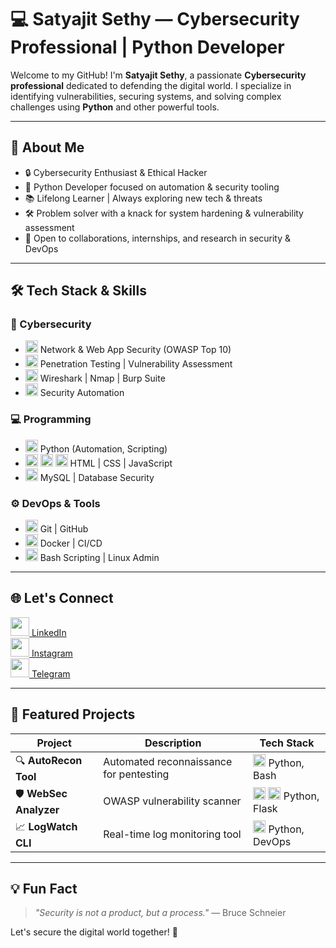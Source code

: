 # 💻 Satyajit Sethy — Cybersecurity Professional | Python Developer

Welcome to my GitHub! I'm **Satyajit Sethy**, a passionate **Cybersecurity professional** dedicated to defending the digital world. I specialize in identifying vulnerabilities, securing systems, and solving complex challenges using **Python** and other powerful tools.

---

## 🔐 About Me

- 🔒 Cybersecurity Enthusiast & Ethical Hacker  
- 🐍 Python Developer focused on automation & security tooling  
- 📚 Lifelong Learner | Always exploring new tech & threats  
- 🛠️ Problem solver with a knack for system hardening & vulnerability assessment  
- 🤝 Open to collaborations, internships, and research in security & DevOps  

---

## 🛠️ Tech Stack & Skills

### 🔐 Cybersecurity  
- <img src="https://img.icons8.com/color/48/000000/kali-linux.png" width="20"/> Network & Web App Security (OWASP Top 10)  
- <img src="https://img.icons8.com/color/48/000000/metasploit.png" width="20"/> Penetration Testing | Vulnerability Assessment  
- <img src="https://img.icons8.com/color/48/000000/wireshark.png" width="20"/> Wireshark | Nmap | Burp Suite  
- <img src="https://img.icons8.com/color/48/000000/python.png" width="20"/> Security Automation  

### 💻 Programming  
- <img src="https://img.icons8.com/color/48/000000/python.png" width="20"/> Python (Automation, Scripting)  
- <img src="https://img.icons8.com/color/48/000000/html-5.png" width="20"/> <img src="https://img.icons8.com/color/48/000000/css3.png" width="20"/> <img src="https://img.icons8.com/color/48/000000/javascript.png" width="20"/> HTML | CSS | JavaScript  
- <img src="https://img.icons8.com/color/48/000000/mysql.png" width="20"/> MySQL | Database Security  

### ⚙️ DevOps & Tools  
- <img src="https://img.icons8.com/color/48/000000/git.png" width="20"/> Git | GitHub  
- <img src="https://img.icons8.com/color/48/000000/docker.png" width="20"/> Docker | CI/CD  
- <img src="https://img.icons8.com/color/48/000000/linux.png" width="20"/> Bash Scripting | Linux Admin  

---

## 🌐 Let's Connect

[<img src="https://img.icons8.com/color/48/000000/linkedin.png" width="30"/> LinkedIn](https://www.linkedin.com/in/satyajitsethy/)  
[<img src="https://img.icons8.com/color/48/000000/instagram-new.png" width="30"/> Instagram](https://www.instagram.com/thesatyajitsethy/)  
[<img src="https://img.icons8.com/color/48/000000/telegram-app.png" width="30"/> Telegram](https://t.me/satyajitsethy)  

---

## 🚀 Featured Projects

| Project | Description | Tech Stack |
|---------|-------------|------------|
| 🔍 **AutoRecon Tool** | Automated reconnaissance for pentesting | <img src="https://img.icons8.com/color/48/000000/python.png" width="20"/> Python, Bash |
| 🛡️ **WebSec Analyzer** | OWASP vulnerability scanner | <img src="https://img.icons8.com/color/48/000000/python.png" width="20"/> <img src="https://img.icons8.com/color/48/000000/flask.png" width="20"/> Python, Flask |
| 📈 **LogWatch CLI** | Real-time log monitoring tool | <img src="https://img.icons8.com/color/48/000000/python.png" width="20"/> Python, DevOps |

---

## 💡 Fun Fact

> *"Security is not a product, but a process."* — Bruce Schneier  

Let's secure the digital world together! 🚀
